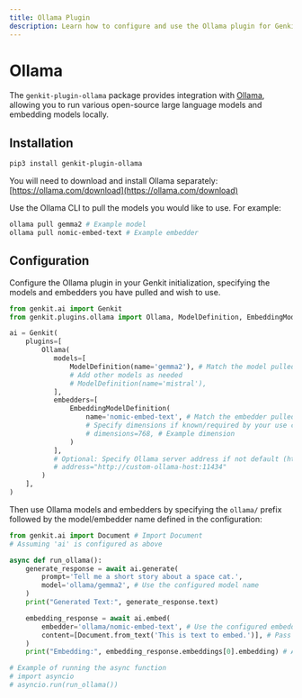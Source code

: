 ```yaml
---
title: Ollama Plugin
description: Learn how to configure and use the Ollama plugin for Genkit Python to run local LLMs and embedding models.
---
```


# Ollama

The `genkit-plugin-ollama` package provides integration with [Ollama](https://ollama.com/), allowing you to run various open-source large language models and embedding models locally.

## Installation

```bash
pip3 install genkit-plugin-ollama
```

You will need to download and install Ollama separately: [https://ollama.com/download](https://ollama.com/download)

Use the Ollama CLI to pull the models you would like to use. For example:

```bash
ollama pull gemma2 # Example model
ollama pull nomic-embed-text # Example embedder
```

## Configuration

Configure the Ollama plugin in your Genkit initialization, specifying the models and embedders you have pulled and wish to use.

```python
from genkit.ai import Genkit
from genkit.plugins.ollama import Ollama, ModelDefinition, EmbeddingModelDefinition

ai = Genkit(
    plugins=[
        Ollama(
           models=[
               ModelDefinition(name='gemma2'), # Match the model pulled via ollama CLI
               # Add other models as needed
               # ModelDefinition(name='mistral'),
           ],
           embedders=[
               EmbeddingModelDefinition(
                   name='nomic-embed-text', # Match the embedder pulled via ollama CLI
                   # Specify dimensions if known/required by your use case
                   # dimensions=768, # Example dimension
               )
           ],
           # Optional: Specify Ollama server address if not default (http://127.0.0.1:11434)
           # address="http://custom-ollama-host:11434"
        )
    ],
)
```

Then use Ollama models and embedders by specifying the `ollama/` prefix followed by the model/embedder name defined in the configuration:

```python
from genkit.ai import Document # Import Document
# Assuming 'ai' is configured as above

async def run_ollama():
    generate_response = await ai.generate(
        prompt='Tell me a short story about a space cat.',
        model='ollama/gemma2', # Use the configured model name
    )
    print("Generated Text:", generate_response.text)

    embedding_response = await ai.embed(
        embedder='ollama/nomic-embed-text', # Use the configured embedder name
        content=[Document.from_text('This is text to embed.')], # Pass content as a list of Documents
    )
    print("Embedding:", embedding_response.embeddings[0].embedding) # Access the embedding vector

# Example of running the async function
# import asyncio
# asyncio.run(run_ollama())
```
